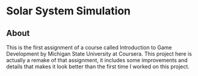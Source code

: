 # Solar System Simulation

## About
This is the first assignment of a course called Introduction to Game Development by Michigan State University at Coursera. This project here is actually a remake of that assignment, it includes some improvements and details that makes it look better than the first time I worked on this project.
